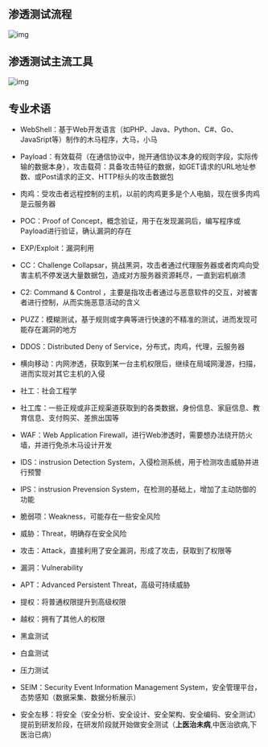 ## 渗透测试流程

![img](https://s-dehua.github.io/assets/image-20231118195141357.jpg)

## 渗透测试主流工具

![img](https://s-dehua.github.io/assets/image-20231118195236776.png)

## 专业术语

- WebShell：基于Web开发语言（如PHP、Java、Python、C#、Go、JavaSript等）制作的木马程序，大马，小马

- Payload：有效载荷（在通信协议中，抛开通信协议本身的规则字段，实际传输的数据本身），攻击载荷：具备攻击特征的数据，如GET请求的URL地址参数、或Post请求的正文、HTTP标头的攻击数据包

- 肉鸡：受攻击者远程控制的主机，以前的肉鸡更多是个人电脑，现在很多肉鸡是云服务器
- POC：Proof of Concept，概念验证，用于在发现漏洞后，编写程序或Payload进行验证，确认漏洞的存在
- EXP/Exploit：漏洞利用
- CC：Challenge Collapsar，挑战黑洞，攻击者通过代理服务器或者肉鸡向受害主机不停发送大量数据包，造成对方服务器资源耗尽，一直到宕机崩溃
- C2: Command & Control ，主要是指攻击者通过与恶意软件的交互，对被害者进行控制，从而实施恶意活动的含义
- PUZZ：模糊测试，基于规则或字典等进行快速的不精准的测试，进而发现可能存在漏洞的地方
- DDOS：Distributed Deny of Service，分布式，肉鸡，代理，云服务器
- 横向移动：内网渗透，获取到某一台主机权限后，继续在局域网漫游，扫描，进而实现对其它主机的入侵
- 社工：社会工程学
- 社工库：一些正规或非正规渠道获取到的各类数据，身份信息、家庭信息、教育信息、支付购买、差旅出国等
- WAF：Web Application Firewall，进行Web渗透时，需要想办法绕开防火墙，并进行免杀木马设计开发
- IDS：instrusion Detection System，入侵检测系统，用于检测攻击威胁并进行预警
- IPS：instrusion Prevension System，在检测的基础上，增加了主动防御的功能
- 脆弱项：Weakness，可能存在一些安全风险
- 威胁：Threat，明确存在安全风险
- 攻击：Attack，直接利用了安全漏洞，形成了攻击，获取到了权限等
- 漏洞：Vulnerability
- APT：Advanced Persistent Threat，高级可持续威胁
- 提权：将普通权限提升到高级权限
- 越权：拥有了其他人的权限
- 黑盒测试
- 白盒测试
- 压力测试
- SEIM：Security Event Information Management System，安全管理平台，态势感知（数据采集、数据分析展示）
- 安全左移：将安全（安全分析、安全设计、安全架构、安全编码、安全测试）提前到研发阶段，在研发阶段就开始做安全测试（**上医治未病**,中医治欲病,下医治已病）
